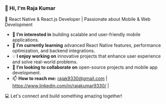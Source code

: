 ### 👋 Hi, I'm Raja Kumar  
🚀 React Native & React.js Developer | Passionate about Mobile & Web Development  

- 👀 **I’m interested in** building scalable and user-friendly mobile applications.  
- 🌱 **I’m currently learning** advanced React Native features, performance optimization, and backend integrations.  
- 💡 **I enjoy working on** innovative projects that enhance user experience and solve real-world problems.  
- 💞️ **I’m looking to collaborate on** open-source projects and mobile app development.  
- 📫 **How to reach me:** rajak9330@gmail.com | https://www.linkedin.com/in/rajakumar9330/ |   

💻 Let's connect and build something amazing together!  

<!---
rajak9930/rajak9930 is a ✨ special ✨ repository because its `README.md` (this file) appears on your GitHub profile.
You can click the Preview link to take a look at your changes.
--->
